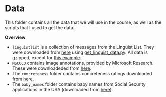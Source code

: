 # Data

This folder contains all the data that we will use in the course, as well as the
scripts that I used to get the data.

**Overview**

* `linguistlist` is a collection of messages from the Linguist List. They were
    downloaded from [here](http://listserv.linguistlist.org/pipermail/linglite/)
    using [get_linguist_data.py](./scripts/get_linguist_data.py). All data is
    gzipped, except for [this example](./linguistlist/example/2015-August.txt).
* `MSCOCO` contains image annotations, provided by Microsoft Research. These were
    downloadeded from [here](http://mscoco.org/dataset/#download).
* The `concreteness` folder contains concreteness ratings downloaded from [here](http://crr.ugent.be/archives/1330).
* The `baby_names` folder contains baby names from Social Security applications in the USA (downloaded from [here](http://catalog.data.gov/dataset/baby-names-from-social-security-card-applications-national-level-data)). 
